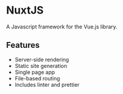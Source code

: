 # NuxtJS

A Javascript framework for the Vue.js library.

## Features

- Server-side rendering
- Static site generation
- Single page app
- File-based routing
- Includes linter and prettier
